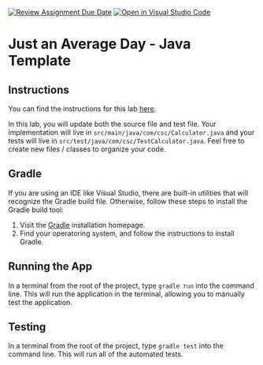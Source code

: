 [![Review Assignment Due Date](https://classroom.github.com/assets/deadline-readme-button-22041afd0340ce965d47ae6ef1cefeee28c7c493a6346c4f15d667ab976d596c.svg)](https://classroom.github.com/a/toMeRq1J)
[![Open in Visual Studio Code](https://classroom.github.com/assets/open-in-vscode-2e0aaae1b6195c2367325f4f02e2d04e9abb55f0b24a779b69b11b9e10269abc.svg)](https://classroom.github.com/online_ide?assignment_repo_id=17478655&assignment_repo_type=AssignmentRepo)
# Just an Average Day - Java Template

## Instructions

You can find the instructions for this lab [here](https://cyrusvandrevala.com/teaching/csc/214/labs/just-an-average-day.html).

In this lab, you will update both the source file and test file. Your implementation will live in `src/main/java/com/csc/Calculator.java` and your tests will live in `src/test/java/com/csc/TestCalculator.java`. Feel free to create new files / classes to organize your code.

## Gradle

If you are using an IDE like Visual Studio, there are built-in utilities that will recognize the Gradle build file. Otherwise, follow these steps to install the Gradle build tool:

1. Visit the [Gradle](https://gradle.org/install/) installation homepage.
2. Find your operatoring system, and follow the instructions to install Gradle.

## Running the App

In a terminal from the root of the project, type `gradle run` into the command line. This will run the application in the terminal, allowing you to manually test the application.

## Testing

In a terminal from the root of the project, type `gradle test` into the command line. This will run all of the automated tests.
